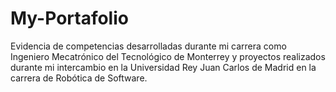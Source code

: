 # My-Portafolio
Evidencia de competencias desarrolladas durante mi carrera como Ingeniero Mecatrónico del Tecnológico de Monterrey y proyectos realizados durante mi intercambio en la Universidad Rey Juan Carlos de Madrid en la carrera de Robótica de Software.
